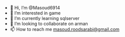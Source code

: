 - 👋 Hi, I’m @Masoud6914
- 👀 I’m interested in game
- 🌱 I’m currently learning sqlserver
- 💞️ I’m looking to collaborate on arman
- 📫 How to reach me masoud.roodsarabi@gmail.com

<!---
Masoud6914/Masoud6914 is a ✨ special ✨ repository because its `README.md` (this file) appears on your GitHub profile.
You can click the Preview link to take a look at your changes.
--->
